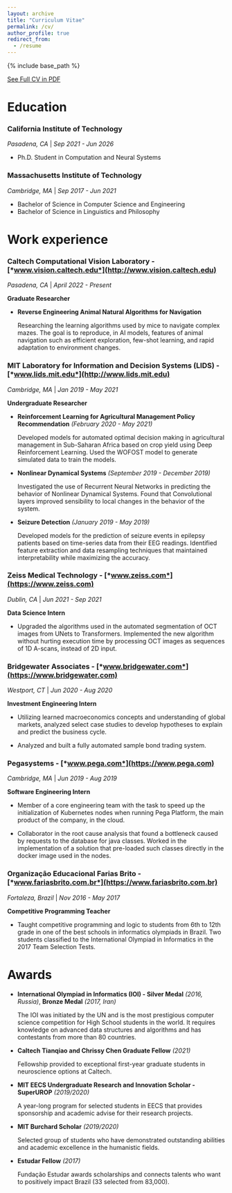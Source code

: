 ```yaml
---
layout: archive
title: "Curriculum Vitae"
permalink: /cv/
author_profile: true
redirect_from:
  - /resume
---
```


{% include base_path %}

[See Full CV in PDF](https://rogeriojr.com/files/CV.pdf)

Education
======
### California Institute of Technology
*Pasadena, CA* | *Sep 2021 - Jun 2026*
* Ph.D. Student in Computation and Neural Systems

### Massachusetts Institute of Technology
*Cambridge, MA* | *Sep 2017 - Jun 2021*
* Bachelor of Science in Computer Science and Engineering
* Bachelor of Science in Linguistics and Philosophy

Work experience
======
### Caltech Computational Vision Laboratory - [*www.vision.caltech.edu*](http://www.vision.caltech.edu)
*Pasadena, CA* | *April 2022 - Present*

**Graduate Researcher**
* **Reverse Engineering Animal Natural Algorithms for Navigation**

  Researching the learning algorithms used by mice to navigate 
  complex mazes. The goal is to reproduce, in AI models, features
  of animal navigation such as efficient exploration, few-shot 
  learning, and rapid adaptation to environment changes.

### MIT Laboratory for Information and Decision Systems (LIDS) - [*www.lids.mit.edu*](http://www.lids.mit.edu)
*Cambridge, MA* | *Jan 2019 - May 2021*

**Undergraduate Researcher**
* **Reinforcement Learning for Agricultural Management 
  Policy Recommendation** *(February 2020 - May 2021)*

  Developed models for automated optimal decision making in 
  agricultural management in Sub-Saharan Africa based on crop 
  yield using Deep Reinforcement Learning. Used the WOFOST model 
  to generate simulated data to train the models.
  
* **Nonlinear Dynamical Systems** *(September 2019 - 
  December 2019)*
  
  Investigated the use of Recurrent Neural Networks 
  in predicting the behavior of Nonlinear Dynamical 
  Systems. Found that Convolutional layers improved 
  sensibility to local changes in the behavior of the 
  system.
  
* **Seizure Detection** *(January 2019 - May 2019)*
  
  Developed models for the prediction of seizure events
  in epilepsy patients based on time-series data from
  their EEG readings. Identified feature extraction 
  and data resampling techniques that maintained 
  interpretability while maximizing the accuracy.

### Zeiss Medical Technology - [*www.zeiss.com*](https://www.zeiss.com)
*Dublin, CA* | *Jun 2021 - Sep 2021*

**Data Science Intern**
* Upgraded the algorithms used in the automated segmentation 
  of OCT images from UNets to Transformers. Implemented the 
  new algorithm without hurting execution time by processing 
  OCT images as sequences of 1D A-scans, instead of 2D input.

### Bridgewater Associates - [*www.bridgewater.com*](https://www.bridgewater.com)
*Westport, CT* | *Jun 2020 - Aug 2020*

**Investment Engineering Intern**
* Utilizing learned macroeconomics concepts and 
  understanding of global markets, analyzed select 
  case studies to develop hypotheses to explain and
  predict the business cycle.
  
* Analyzed and built a fully automated sample bond 
  trading system.
  
### Pegasystems - [*www.pega.com*](https://www.pega.com)
*Cambridge, MA* | *Jun 2019 - Aug 2019*

**Software Engineering Intern**
* Member of a core engineering team with the task to 
  speed up the initialization of Kubernetes nodes when
  running Pega Platform, the main product of the 
  company, in the cloud.
  
* Collaborator in the root cause analysis that found a
  bottleneck caused by requests to the database for java
  classes. Worked in the implementation of a solution 
  that pre-loaded such classes directly in the docker 
  image used in the nodes.
  
### Organização Educacional Farias Brito - [*www.fariasbrito.com.br*](https://www.fariasbrito.com.br)
*Fortaleza, Brazil* | *Nov 2016 - May 2017*

**Competitive Programming Teacher**
* Taught competitive programming and logic to students
  from 6th to 12th grade in one of the best schools in 
  informatics olympiads in Brazil. Two students 
  classified to the International Olympiad in 
  Informatics in the 2017 Team Selection Tests.

  
Awards
======
* **International Olympiad in Informatics (IOI) - 
  Silver Medal** *(2016, Russia)*, **Bronze Medal**
  *(2017, Iran)*

  The IOI was initiated by the UN and is the most 
  prestigious computer science competition for High
  School students in the world. It requires knowledge
  on advanced data structures and algorithms and has 
  contestants from more than 80 countries.

* **Caltech Tianqiao and Chrissy Chen Graduate Fellow** 
  *(2021)*

  Fellowship provided to exceptional first-year 
  graduate students in neuroscience options at 
  Caltech.
  
* **MIT EECS Undergraduate Research and Innovation 
  Scholar - SuperUROP** *(2019/2020)*

  A year-long program for selected students in EECS 
  that provides sponsorship and academic advise for 
  their research projects.
  
* **MIT Burchard Scholar** *(2019/2020)*

  Selected group of students who have demonstrated 
  outstanding abilities and academic excellence in
  the humanistic fields.

* **Estudar Fellow** *(2017)*

  Fundação Estudar awards scholarships and connects 
  talents who want to positively impact Brazil 
 (33 selected from 83,000).

